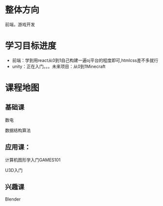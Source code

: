 # 整体方向

前端，游戏开发

# 学习目标进度

- 前端：学到用react从0到1自己构建一遍oj平台的程度即可,htmlcss差不多就行
- unity：正在入门。。。未来项目：从0到1Minecraft 



# 课程地图

## 基础课

数电

数据结构算法

## 应用课：

计算机图形学入门GAMES101

U3D入门

## 兴趣课

Blender

